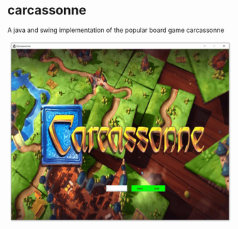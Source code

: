 # carcassonne
A java and swing implementation of the popular board game carcassonne


![](/demo/01_multi_players.gif)
